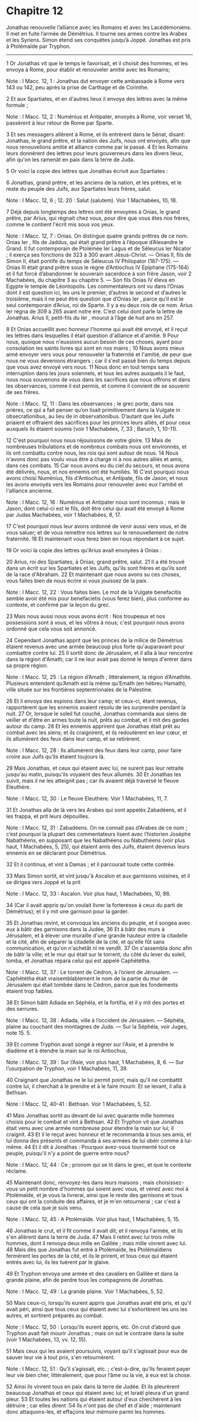 # Chapitre 12

Jonathas renouvelle l’alliance avec les Romains et avec les Lacédémoniens.
Il met en fuite l’armée de Démétrius.
Il tourne ses armes contre les Arabes et les Syriens.
Simon étend ses conquêtes jusqu’à Joppé.
Jonathas est pris à Ptolémaïde par Tryphon.

***

1 Or Jonathas vit que le temps le favorisait, et il choisit des hommes, et les envoya à Rome, pour établir et renouveler amitié avec les Romains;

<span class="bible-note">Note : </span> I Macc. 12, 1 : Jonathas dut envoyer cette ambassade à Rome vers 143 ou 142, peu après la prise de Carthage et de Corinthe.

2 Et aux Spartiates, et en d'autres lieux il envoya des lettres avec la même formule ;

<span class="bible-note">Note : </span> I Macc. 12, 2 : Numénius et Antipater, envoyés à Rome, voir verset 16, passèrent à leur retour de Rome par Sparte.


3 Et ses messagers allèrent à Rome, et ils entrèrent dans le Sénat, disant: Jonathas, le grand prêtre, et la nation des Juifs, nous ont envoyés, afin que nous renouvelions amitié et alliance comme par le passé. 4 Et les Romains leurs donnèrent des lettres pour leurs gouverneurs dans les divers lieux, afin qu'on les ramenât en paix dans la terre de Juda.


5 Or voici la copie des lettres que Jonathas écrivit aux Spartiates :


6 Jonathas, grand prêtre, et les anciens de la nation, et les prêtres, et le reste du peuple des Juifs, aux Spartiates leurs frères, salut.

<span class="bible-note">Note : </span> I Macc. 12, 6 ; 12. 20 : Salut (salutem). Voir 1 Machabées, 10, 18.

7 Déjà depuis longtemps des lettres ont été envoyées à Onias, le grand prêtre, par Arius, qui régnait chez vous, pour dire que vous êtes nos frères, comme le contient l'écrit mis sous vos yeux.

<span class="bible-note">Note : </span> I Macc. 12, 7 : Onias. On distingue quatre grands prêtres de ce nom. Onias Ier , fils de Jaddus, qui était grand prêtre à l’époque d’Alexandre le Grand. Il fut contemporain de Ptolémée Ier Lagus et de Séleucus Ier Nicator ; il exerça ses fonctions de 323 à 300 avant Jésus-Christ. ― Onias II, fils de Simon II, était pontife du temps de Séleucus IV Philopator (187-175). ― Onias III était grand prêtre sous le règne d’Antiochus IV Epiphane (175-164) et il fut forcé d’abandonner le souverain sacerdoce à son frère Jason, voir 2 Machabées, du chapitre 3 au chapitre 5. ― Son fils Onias IV éleva en Egypte le temple de Léontopolis. Les commentateurs ont vu dans l’Onias dont il est question ici, les uns le premier, d’autres le second et d’autres le troisième, mais il ne peut être question que d’Onias Ier , parce qu’il est le seul contemporain d’Arius, roi de Sparte. Il y a eu deux rois de ce nom. Arius Ier régna de 309 à 265 avant notre ère. C’est celui dont parle la lettre de Jonathas. Arius II, petit-fils du Ier
, mourut à l’âge de huit ans en 257.

8 Et Onias accueillit avec honneur l'homme qui avait été envoyé, et il reçut les lettres dans lesquelles il était question d'alliance et d'amitié. 9 Pour nous, quoique nous n'eussions aucun besoin de ces choses, ayant pour consolation les saints livres qui sont en nos mains ; 10 Nous avons mieux aimé envoyer vers vous pour renouveler la fraternité et l'amitié, de peur que nous ne vous devenions étrangers ; car il s'est passé bien du temps depuis que vous avez envoyé vers nous. 11 Nous donc en tout temps sans interruption dans les jours solennels, et tous les autres auxquels il le faut, nous nous souvenons de vous dans les sacrifices que nous offrons et dans les observances, comme il est permis, et comme il convient de se souvenir de ses frères.

<span class="bible-note">Note : </span> I Macc. 12, 11 : Dans les observances ; le grec porte, dans nos prières, ce qui a fait penser qu’on lisait primitivement dans la Vulgate in obsecrationibus, au lieu de in observationibus. D’autant que les Juifs priaient et offraient des sacrifices pour les princes leurs alliés, et pour ceux auxquels ils étaient soumis (voir 1 Machabées, 7, 33 ; Baruch, 1, 10-11).

12 C'est pourquoi nous nous réjouissons de votre gloire. 13 Mais de nombreuses tribulations et de nombreux combats nous ont environnés, et ils ont combattu contre nous, les rois qui sont autour de nous. 14 Nous n'avons donc pas voulu vous être à charge ni à nos autres alliés et amis, dans ces combats. 15 Car nous avons eu du ciel du secours, et nous avons été délivrés, nous, et nos ennemis ont été humiliés. 16 C'est pourquoi nous avons choisi Numénius, fils d'Antiochus, et Antipate, fils de Jason, et nous les avons envoyés vers les Romains pour renouveler avec eux l'amitié et l'alliance ancienne.

<span class="bible-note">Note : </span> I Macc. 12, 16 : Numénius et Antipater nous sont inconnus ; mais le Jason, dont celui-ci est le fils, doit être celui qui avait été envoyé à Rome par Judas Machabées, voir 1 Machabées, 8, 17.

17 C'est pourquoi nous leur avons ordonné de venir aussi vers vous, et de vous saluer; et de vous remettre nos lettres sur le renouvellement de notre fraternité. 18 Et maintenant vous ferez bien en nous répondant à ce sujet.


19 Or voici la copie des lettres qu'Arius avait envoyées à Onias :


20 Arius, roi des Spartiates, à Onias, grand prêtre, salut. 21 Il a été trouvé dans un écrit sur les Spartiates et les Juifs, qu'ils sont frères et qu'ils sont de la race d'Abraham. 22 Et maintenant que nous avons su ces choses, vous faites bien de nous écrire si vous jouissez de la paix.

<span class="bible-note">Note : </span> I Macc. 12, 22 : Vous faites bien. Le mot de la Vulgate benefacitis semble avoir été mis pour benefacietis (vous ferez bien), plus conforme au contexte, et confirmé par la leçon du grec.

23 Mais nous aussi nous vous avons écrit : Nos troupeaux et nos possessions sont à vous, et les vôtres à nous; c'est pourquoi nous avons ordonné que cela vous soit annoncé.


24 Cependant Jonathas apprit que les princes de la milice de Démétrius étaient revenus avec une armée beaucoup plus forte qu'auparavant pour combattre contre lui. 25 Il sortit donc de Jérusalem, et il alla à leur rencontre dans la région d'Amath; car il ne leur avait pas donné le temps d'entrer dans sa propre région.

<span class="bible-note">Note : </span> I Macc. 12, 25 : La région d’Amath ; littéralement, la région d’Amathite. Plusieurs entendent qu’Amath est la même qu’Emath (en hébreu Hamath), ville située sur les frontières septentrionales de la Palestine.

26 Et il envoya des espions dans leur camp; et ceux-ci, étant revenus, rapportèrent que les ennemis avaient résolu de les surprendre pendant la nuit. 27 Or, lorsque le soleil fut couché, Jonathas commanda aux siens de veiller et d'être en armes toute la nuit, prêts au combat, et il mit des gardes autour du camp. 28 Et les ennemis apprirent que Jonathas était prêt au combat avec les siens; et ils craignirent, et ils redoutèrent en leur cœur, et ils allumèrent des feux dans leur camp, et se retirèrent.

<span class="bible-note">Note : </span> I Macc. 12, 28 : Ils allumèrent des feux dans leur camp, pour faire croire aux Juifs qu’ils étaient toujours là.

29 Mais Jonathas, et ceux qui étaient avec lui, ne surent pas leur retraite jusqu'au matin, puisqu'ils voyaient des feux allumés. 30 Et Jonathas les suivit, mais il ne les atteignit pas ; car ils avaient déjà traversé le fleuve Eleuthère.

<span class="bible-note">Note : </span> I Macc. 12, 30 : Le fleuve Eleuthère. Voir 1 Machabées, 11, 7.


31 Et Jonathas alla de là vers les Arabes qui sont appelés Zabadéens, et il les frappa, et prit leurs dépouilles.

<span class="bible-note">Note : </span> I Macc. 12, 31 : Zabadéens. On ne connaît pas d’Arabes de ce nom ; c’est pourquoi la plupart des commentateurs lisent avec l’historien Josèphe Nabathéens, en supposant que les Nabathéens ou Nabuthéens (voir plus haut, 1 Machabées, 5, 25), qui étaient amis des Juifs, étaient devenus leurs ennemis en se déclarant pour Démétrius.

32 Et il continua, et vint à Damas ; et il parcourait toute cette contrée.


33 Mais Simon sortit, et vint jusqu'à Ascalon et aux garnisons voisines, et il se dirigea vers Joppé et la prit

<span class="bible-note">Note : </span> I Macc. 12, 33 : Ascalon. Voir plus haut, 1 Machabées, 10, 86.

34 (Car il avait appris qu'on voulait livrer la forteresse à ceux du parti de Démétrius); et il y mit une garnison pour la garder.


35 Et Jonathas revint, et convoqua les anciens du peuple, et il songea avec eux à bâtir des garnisons dans la Judée, 36 Et à bâtir des murs à Jérusalem, et à élever une muraille d'une grande hauteur entre la citadelle et la cité, afin de séparer la citadelle de la cité, et qu'elle fût sans communication, et qu'on n'achetât ni ne vendît. 37 On s'assembla donc afin de bâtir la ville; et le mur qui était sur le torrent, du côté du lever du soleil, tomba, et Jonathas répara celui qui est appelé Caphététha.

<span class="bible-note">Note : </span> I Macc. 12, 37 : Le torrent de Cédron, à l’orient de Jérusalem. ― Caphététha était vraisemblablement le nom de la partie du mur de Jérusalem qui était tombée dans le Cédron, parce que les fondements étaient trop faibles.

38 Et Simon bâtit Adiada en Séphéla, et la fortifia, et il y mit des portes et des serrures.

<span class="bible-note">Note : </span> I Macc. 12, 38 : Adiada, ville à l’occident de Jérusalem. ― Séphéla, plaine au couchant des montagnes de Juda. ― Sur la Séphéla, voir Juges, note 15. 5.


39 Et comme Tryphon avait songé à régner sur l'Asie, et à prendre le diadème et à étendre la main sur le roi Antiochus,

<span class="bible-note">Note : </span> I Macc. 12, 39 : Sur l’Asie, voir plus haut, 1 Machabées, 8, 6. ― Sur l’usurpation de Tryphon, voir 1 Machabées, 11, 39.

40 Craignant que Jonathas ne le lui permit point, mais qu'il ne combattit contre lui, il cherchait à le prendre et à le faire mourir. Et se levant, il alla à Bethsan.

<span class="bible-note">Note : </span> I Macc. 12, 40-41 : Bethsan. Voir 1 Machabées, 5, 52.

41 Mais Jonathas sortit au devant de lui avec quarante mille hommes choisis pour le combat et vint à Bethsan. 42 Et Tryphon vit que Jonathas était venu avec une armée nombreuse pour étendre la main sur lui; il craignit. 43 Et il le reçut avec honneur et le recommanda à tous ses amis, et lui donna des présents et commanda à ses armées de lui obéir comme à lui-même. 44 Et il dit à Jonathas : Pourquoi avez-vous tourmenté tout ce peuple, puisqu'il n'y a point de guerre entre nous?

<span class="bible-note">Note : </span> I Macc. 12, 44 : Ce ; pronom qui se lit dans le grec, et que le contexte réclame.

45 Maintenant donc, renvoyez-les dans leurs maisons ; mais choisissez-vous un petit nombre d'hommes qui soient avec vous, et venez avec moi à Ptolémaïde, et je vous la livrerai, ainsi que le reste des garnisons et tous ceux qui ont la conduite des affaires, et je m'en retournerai ; car c'est à cause de cela que je suis venu.

<span class="bible-note">Note : </span> I Macc. 12, 45 : A Ptolémaïde. Voir plus haut, 1 Machabées, 5, 15.

46 Jonathas le crut, et il fit comme il avait dit; et il renvoya l'armée, et ils s'en allèrent dans la terre de Juda. 47 Mais il retint avec lui trois mille hommes, dont il renvoya deux mille en Galilée ; mais mille vinrent avec lui. 48 Mais dès que Jonathas fut entré à Ptolémaïde, les Ptolémaïdiens fermèrent les portes de la cité, et ils le prirent, et tous ceux qui étaient entrés avec lui, ils les tuèrent par le glaive.


49 Et Tryphon envoya une armée et des cavaliers en Galilée et dans la grande plaine, afin de perdre tous les compagnons de Jonathas.

<span class="bible-note">Note : </span> I Macc. 12, 49 : La grande plaine. Voir 1 Machabées, 5, 52.

50 Mais ceux-ci, lorsqu'ils eurent appris que Jonathas avait été pris, et qu'il avait péri, ainsi que tous ceux qui étaient avec lui s'exhortèrent les uns les autres, et sortirent préparés au combat.

<span class="bible-note">Note : </span> I Macc. 12, 50 : Lorsqu’ils eurent appris, etc. On crut d’abord que Tryphon avait fait mourir Jonathas ; mais on sut le contraire dans la suite (voir 1 Machabées, 13, vv. 12, 15).

51 Mais ceux qui les avaient poursuivis, voyant qu'il s'agissait pour eux de sauver leur vie à tout prix, s'en retournèrent.

<span class="bible-note">Note : </span> I Macc. 12, 51 : Qu’il s’agissait, etc. ; c’est-à-dire, qu’ils feraient payer leur vie bien cher, littéralement, que pour l’âme ou la vie, à eux est la chose.

52 Ainsi ils vinrent tous en paix dans la terre de Judée. Et ils pleurèrent beaucoup Jonathas et ceux qui étaient avec lui; et Israël pleura d'un grand pleur. 53 Et toutes les nations qui étaient autour d'eux cherchèrent à les détruire ; car elles dirent :54 Ils n'ont pas de chef et d'aide ; maintenant donc attaquons-les, et effaçons leur mémoire parmi les hommes.

